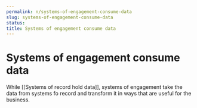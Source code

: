 ```yaml
---
permalink: n/systems-of-engagement-consume-data
slug: systems-of-engagement-consume-data
status: 
title: Systems of engagement consume data
---
```

# Systems of engagement consume data

While [[Systems of record hold data]], systems of engagement take the data from systems fo record and transform it in ways that are useful for the business.
